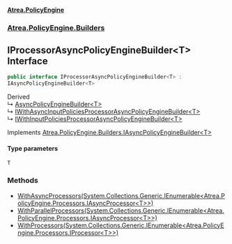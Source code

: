 #### [Atrea.PolicyEngine](./index.md 'index')
### [Atrea.PolicyEngine.Builders](./Atrea-PolicyEngine-Builders.md 'Atrea.PolicyEngine.Builders')
## IProcessorAsyncPolicyEngineBuilder&lt;T&gt; Interface
```csharp
public interface IProcessorAsyncPolicyEngineBuilder<T> :
IAsyncPolicyEngineBuilder<T>
```
Derived  
&#8627; [AsyncPolicyEngineBuilder&lt;T&gt;](./Atrea-PolicyEngine-Builders-AsyncPolicyEngineBuilder-T-.md 'Atrea.PolicyEngine.Builders.AsyncPolicyEngineBuilder&lt;T&gt;')  
&#8627; [IWithAsyncInputPoliciesProcessorAsyncPolicyEngineBuilder&lt;T&gt;](./Atrea-PolicyEngine-Builders-IWithAsyncInputPoliciesProcessorAsyncPolicyEngineBuilder-T-.md 'Atrea.PolicyEngine.Builders.IWithAsyncInputPoliciesProcessorAsyncPolicyEngineBuilder&lt;T&gt;')  
&#8627; [IWithInputPoliciesProcessorAsyncPolicyEngineBuilder&lt;T&gt;](./Atrea-PolicyEngine-Builders-IWithInputPoliciesProcessorAsyncPolicyEngineBuilder-T-.md 'Atrea.PolicyEngine.Builders.IWithInputPoliciesProcessorAsyncPolicyEngineBuilder&lt;T&gt;')  

Implements [Atrea.PolicyEngine.Builders.IAsyncPolicyEngineBuilder&lt;](./Atrea-PolicyEngine-Builders-IAsyncPolicyEngineBuilder-T-.md 'Atrea.PolicyEngine.Builders.IAsyncPolicyEngineBuilder&lt;T&gt;')[T](#Atrea-PolicyEngine-Builders-IProcessorAsyncPolicyEngineBuilder-T--T 'Atrea.PolicyEngine.Builders.IProcessorAsyncPolicyEngineBuilder&lt;T&gt;.T')[&gt;](./Atrea-PolicyEngine-Builders-IAsyncPolicyEngineBuilder-T-.md 'Atrea.PolicyEngine.Builders.IAsyncPolicyEngineBuilder&lt;T&gt;')  
#### Type parameters
<a name='Atrea-PolicyEngine-Builders-IProcessorAsyncPolicyEngineBuilder-T--T'></a>
`T`  
  
### Methods
- [WithAsyncProcessors(System.Collections.Generic.IEnumerable&lt;Atrea.PolicyEngine.Processors.IAsyncProcessor&lt;T&gt;&gt;)](./Atrea-PolicyEngine-Builders-IProcessorAsyncPolicyEngineBuilder-T--WithAsyncProcessors(System-Collections-Generic-IEnumerable-Atrea-PolicyEngine-Processors-IAsyncProcessor-T--).md 'Atrea.PolicyEngine.Builders.IProcessorAsyncPolicyEngineBuilder&lt;T&gt;.WithAsyncProcessors(System.Collections.Generic.IEnumerable&lt;Atrea.PolicyEngine.Processors.IAsyncProcessor&lt;T&gt;&gt;)')
- [WithParallelProcessors(System.Collections.Generic.IEnumerable&lt;Atrea.PolicyEngine.Processors.IAsyncProcessor&lt;T&gt;&gt;)](./Atrea-PolicyEngine-Builders-IProcessorAsyncPolicyEngineBuilder-T--WithParallelProcessors(System-Collections-Generic-IEnumerable-Atrea-PolicyEngine-Processors-IAsyncProcessor-T--).md 'Atrea.PolicyEngine.Builders.IProcessorAsyncPolicyEngineBuilder&lt;T&gt;.WithParallelProcessors(System.Collections.Generic.IEnumerable&lt;Atrea.PolicyEngine.Processors.IAsyncProcessor&lt;T&gt;&gt;)')
- [WithProcessors(System.Collections.Generic.IEnumerable&lt;Atrea.PolicyEngine.Processors.IProcessor&lt;T&gt;&gt;)](./Atrea-PolicyEngine-Builders-IProcessorAsyncPolicyEngineBuilder-T--WithProcessors(System-Collections-Generic-IEnumerable-Atrea-PolicyEngine-Processors-IProcessor-T--).md 'Atrea.PolicyEngine.Builders.IProcessorAsyncPolicyEngineBuilder&lt;T&gt;.WithProcessors(System.Collections.Generic.IEnumerable&lt;Atrea.PolicyEngine.Processors.IProcessor&lt;T&gt;&gt;)')
